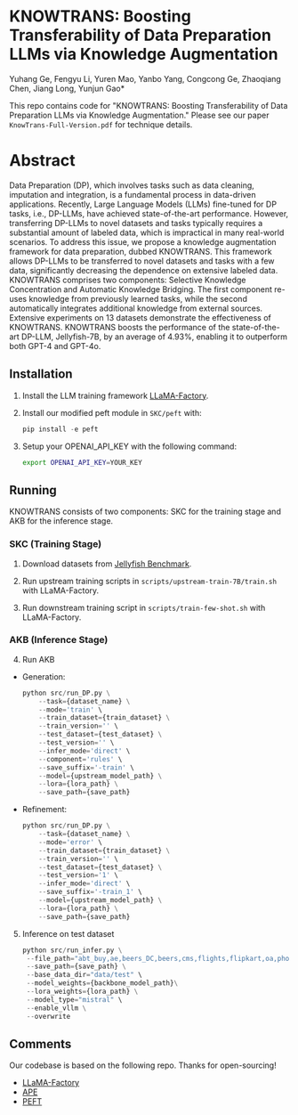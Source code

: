 # KNOWTRANS: Boosting Transferability of Data Preparation LLMs via Knowledge Augmentation

Yuhang Ge, Fengyu Li, Yuren Mao, Yanbo Yang, Congcong Ge, Zhaoqiang Chen, Jiang Long, Yunjun Gao*

This repo contains code for "KNOWTRANS: Boosting Transferability of Data Preparation LLMs via Knowledge Augmentation." Please see our paper `KnowTrans-Full-Version.pdf` for technique details.

# Abstract

Data Preparation (DP), which involves tasks such as data cleaning, imputation and integration, is a fundamental process in data-driven applications. Recently, Large Language Models (LLMs) fine-tuned for DP tasks, i.e., DP-LLMs, have achieved state-of-the-art performance. However, transferring DP-LLMs to novel datasets and tasks typically requires a substantial amount of labeled data, which is impractical in many real-world scenarios. To address this issue, we propose a knowledge augmentation framework for data preparation, dubbed KNOWTRANS. This framework allows DP-LLMs to be transferred to novel datasets and tasks with a few data, significantly decreasing the dependence on extensive labeled data. KNOWTRANS comprises two components: Selective Knowledge Concentration and Automatic Knowledge Bridging. The first component re-uses knowledge from previously learned tasks, while the second automatically integrates additional knowledge from external sources. Extensive experiments on 13 datasets demonstrate the effectiveness of KNOWTRANS. KNOWTRANS boosts the performance of the state-of-the-art DP-LLM, Jellyfish-7B, by an average of 4.93%, enabling it to outperform both GPT-4 and GPT-4o.

## Installation

1. Install the LLM training framework [LLaMA-Factory](https://github.com/hiyouga/LLaMA-Factory).

2. Install our modified peft module in `SKC/peft` with:

    ```python
    pip install -e peft
    ```

3. Setup your OPENAI_API_KEY with the following command:

    ```bash
    export OPENAI_API_KEY=YOUR_KEY
    ```

<!-- 
## Dataset Preparation
1. Transfer instance to string.
   
   `python AKB/data_utils/prepare.py`

2. Export instruction datasets.
    ```python
    python experiments/run_DP.py \
        --task={task} \
        --mode='export' \
        --test_dataset={dataset} \
        --test_version='' \
        --save_suffix='test'
    ```

3. (optional) If In-context Learning is necessary, add "--export_as_demo true" parameter to generate damo datasets based on train.json and use "ICL_method".  -->

## Running

KNOWTRANS consists of two components: SKC for the training stage and AKB for the inference stage.

### SKC (Training Stage)

1. Download datasets from [Jellyfish Benchmark](https://huggingface.co/datasets/NECOUDBFM/Jellyfish-Instruct).
   
2. Run upstream training scripts in `scripts/upstream-train-7B/train.sh` with LLaMA-Factory.

3. Run downstream training script in `scripts/train-few-shot.sh` with LLaMA-Factory.

### AKB (Inference Stage)

4. Run AKB
   
 - Generation:
    ```python
    python src/run_DP.py \
        --task={dataset_name} \
        --mode='train' \
        --train_dataset={train_dataset} \
        --train_version='' \
        --test_dataset={test_dataset} \
        --test_version='' \
        --infer_mode='direct' \
        --component='rules' \
        --save_suffix='-train' \
        --model={upstream_model_path} \
        --lora={lora_path} \
        --save_path={save_path}
    ```

- Refinement:
    ```python
    python src/run_DP.py \
        --task={dataset_name} \
        --mode='error' \
        --train_dataset={train_dataset} \
        --train_version='' \
        --test_dataset={test_dataset} \
        --test_version='1' \
        --infer_mode='direct' \
        --save_suffix='-train_1' \
        --model={upstream_model_path} \
        --lora={lora_path} \
        --save_path={save_path}
    ```

5. Inference on test dataset
   ```python
   python src/run_infer.py \
    --file_path="abt_buy,ae,beers_DC,beers,cms,flights,flipkart,oa,phone,rayyan_DC,rayyan,walmart_amazon,sotab3" \
    --save_path={save_path} \
    --base_data_dir="data/test" \
    --model_weights={backbone_model_path}\
    --lora_weights={lora_path} \
    --model_type="mistral" \
    --enable_vllm \
    --overwrite
   ```

## Comments

Our codebase is based on the following repo. Thanks for open-sourcing!

- [LLaMA-Factory](https://github.com/hiyouga/LLaMA-Factory)
- [APE](https://github.com/keirp/automatic_prompt_engineer)
- [PEFT](https://github.com/huggingface/peft)
